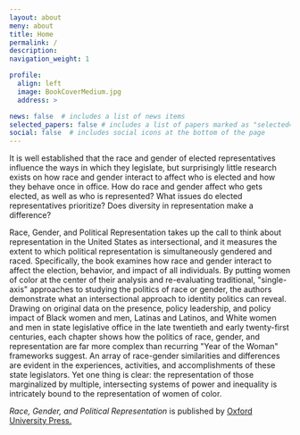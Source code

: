 ```yaml
---
layout: about
meny: about
title: Home
permalink: /
description: 
navigation_weight: 1

profile:
  align: left
  image: BookCoverMedium.jpg
  address: >

news: false  # includes a list of news items
selected_papers: false # includes a list of papers marked as "selected={true}"
social: false  # includes social icons at the bottom of the page
---
```

It is well established that the race and gender of elected representatives influence the ways in which they legislate, but surprisingly little research exists on how race and gender interact to affect who is elected and how they behave once in office. How do race and gender affect who gets elected, as well as who is represented? What issues do elected representatives prioritize? Does diversity in representation make a difference?

Race, Gender, and Political Representation takes up the call to think about representation in the United States as intersectional, and it measures the extent to which political representation is simultaneously gendered and raced. Specifically, the book examines how race and gender interact to affect the election, behavior, and impact of all individuals. By putting women of color at the center of their analysis and re-evaluating traditional, "single-axis" approaches to studying the politics of race or gender, the authors demonstrate what an intersectional approach to identity politics can reveal. Drawing on original data on the presence, policy leadership, and policy impact of Black women and men, Latinas and Latinos, and White women and men in state legislative office in the late twentieth and early twenty-first centuries, each chapter shows how the politics of race, gender, and representation are far more complex than recurring "Year of the Woman" frameworks suggest. An array of race-gender similarities and differences are evident in the experiences, activities, and accomplishments of these state legislators. Yet one thing is clear: the representation of those marginalized by multiple, intersecting systems of power and inequality is intricately bound to the representation of women of color.

<i>Race, Gender, and Political Representation</i> is published by <a href="https://global.oup.com/academic/product/race-gender-and-political-representation-9780197502174?cc=us&lang=en&#">Oxford University Press.</a>